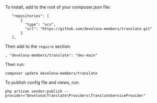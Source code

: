 To install, add to the root of your composer.json file:

 ```
    "repositories": [
        {
          "type": "vcs",
          "url": "https://github.com/develona-members/translate.git"
        }
    ],
```

Then add to the `require` section:

```
, "develona-members/translate": "dev-main"
```

Then run:

```
composer update develona-members/translate
```

To publish config file and views, run:

```
php artisan vendor:publish --provider="Develona\Translate\Providers\TranslateServiceProvider"
```



